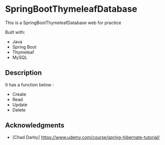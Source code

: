 # SpringBootThymeleafDatabase
 
This is a SpringBootThymeleafDatabase web for practice 

Built with:    
    
- Java     
- Spring Boot 
- Thymeleaf 
- MySQL      
 
## Description
  
It has a function below :   
    
- Create  
- Read 
- Update  
- Delete 
  
## Acknowledgments 
 
* [Chad Darby] https://www.udemy.com/course/spring-hibernate-tutorial/ 
 
 
